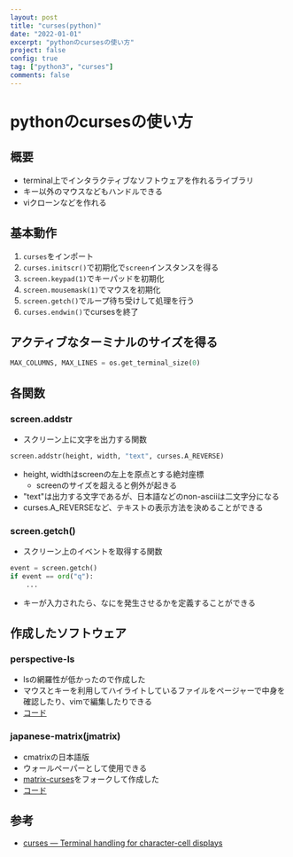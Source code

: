 ```yaml
---
layout: post
title: "curses(python)"
date: "2022-01-01"
excerpt: "pythonのcursesの使い方"
project: false
config: true
tag: ["python3", "curses"]
comments: false
---
```


# pythonのcursesの使い方

## 概要
 - terminal上でインタラクティブなソフトウェアを作れるライブラリ
 - キー以外のマウスなどもハンドルできる
 - viクローンなどを作れる

## 基本動作
 1. `curses`をインポート
 2. `curses.initscr()`で初期化で`screen`インスタンスを得る
 3. `screen.keypad(1)`でキーパッドを初期化
 4. `screen.mousemask(1)`でマウスを初期化
 5. `screen.getch()`でループ待ち受けして処理を行う
 6. `curses.endwin()`でcursesを終了

## アクティブなターミナルのサイズを得る

```python
MAX_COLUMNS, MAX_LINES = os.get_terminal_size(0)
```

## 各関数

### screen.addstr
 - スクリーン上に文字を出力する関数

```python
screen.addstr(height, width, "text", curses.A_REVERSE)
```
 - height, widthはscreenの左上を原点とする絶対座標
   - screenのサイズを超えると例外が起きる
 - "text"は出力する文字であるが、日本語などのnon-asciiは二文字分になる
 - curses.A_REVERSEなど、テキストの表示方法を決めることができる

### screen.getch()
 - スクリーン上のイベントを取得する関数

```python
event = screen.getch()
if event == ord("q"):
    ...
```
 - キーが入力されたら、なにを発生させるかを定義することができる
 

## 作成したソフトウェア

### perspective-ls
 - lsの網羅性が低かったので作成した
 - マウスとキーを利用してハイライトしているファイルをページャーで中身を確認したり、vimで編集したりできる 
 - [コード](https://bitbucket.org/nardtree/gimpei-dot-files/src/master/bin/perspective-ls)


### japanese-matrix(jmatrix)
 - cmatrixの日本語版 
 - ウォールペーパーとして使用できる
 - [matrix-curses](https://github.com/devsnd/matrix-curses)をフォークして作成した
 - [コード](https://bitbucket.org/nardtree/gimpei-dot-files/src/master/bin/jmatrix.py)

## 参考
 - [curses — Terminal handling for character-cell displays](https://docs.python.org/3/library/curses.html#curses.mousemask)
